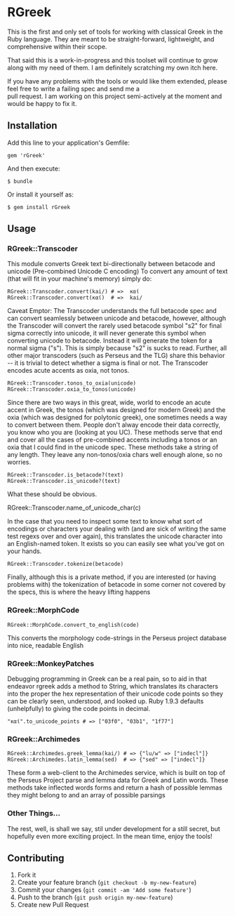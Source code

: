 # RGreek

This is the first and only set of tools for working with classical Greek in the Ruby language. They are meant to be 
straight-forward, lightweight, and comprehensive within their scope.

That said this is a work-in-progress and this toolset will continue to grow along with my need of them. I am definitely 
scratching my own itch here.

If you have any problems with the tools or would like them extended, please feel free to write a failing spec and send me a  
pull request. I am working on this project semi-actively at the moment and would be happy to fix it. 

## Installation

Add this line to your application's Gemfile:

    gem 'rGreek'

And then execute:

    $ bundle

Or install it yourself as:

    $ gem install rGreek

## Usage

### RGreek::Transcoder
This module converts Greek text bi-directionally between betacode and unicode (Pre-combined Unicode C encoding)
To convert any amount of text (that will fit in your machine's memory) simply do:

    RGreek::Transcoder.convert(kai/) # =>  καί
    RGreek::Transcoder.convert(καί)  # =>  kai/

Caveat Emptor:
The Transcoder understands the full betacode spec and can convert seamlessly between unicode and betacode, however,
although the Transcoder will convert the rarely used betacode symbol "s2" for final sigma correctly into unicode, it will
never generate this symbol when converting unicode to betacode. Instead it will generate the token for a normal sigma ("s"). 
This is simply because "s2" is sucks to read. Further, all other major transcoders (such as Perseus and the TLG) share this 
behavior -- it is trivial to detect whether a sigma is final or not. The Transcoder encodes acute accents as oxia, not tonos.

    RGreek::Transcoder.tonos_to_oxia(unicode)
    RGreek::Transcoder.oxia_to_tonos(unicode)

Since there are two ways in this great, wide, world to encode an acute accent in Greek, the tonos (which was designed for modern Greek) and the oxia (which was designed for polytonic greek), one sometimes needs a way to convert between them. People don't alway encode their data correctly, you know who you are (looking at you UC). These methods serve that end and cover all the cases of pre-combined accents including a tonos or an oxia that I could find in the unicode spec. These methods take a string of any length. They leave any non-tonos/oxia chars well enough alone, so no worries.

    RGreek::Transcoder.is_betacode?(text)
    RGreek::Transcoder.is_unicode?(text)

What these should be obvious.

RGreek::Transcoder.name_of_unicode_char(c)

In the case that you need to inspect some text to know what sort of encodings or characters your dealing with (and are sick of writing the same test regexs over and over again), this translates the unicode character into an English-named token. It exists so you can easily see what you've got on your hands.

    RGreek::Transcoder.tokenize(betacode)

Finally, although this is a private method, if you are interested (or having problems with) the tokenization of betacode in some corner not covered by the specs, this is where the heavy lifting happens

### RGreek::MorphCode
    RGreek::MorphCode.convert_to_english(code)

This converts the morphology code-strings in the Perseus project database into nice, readable English

### RGreek::MonkeyPatches
Debugging programming in Greek can be a real pain, so to aid in that endeavor rgreek adds a method to String, which translates its characters into the proper the hex representation of their unicode code points so they can be clearly seen, understood, and looked up. Ruby 1.9.3 defaults (unhelpfully) to giving the code points in decimal.

    "καί".to_unicode_points # => ["03f0", "03b1", "1f77"]

### RGreek::Archimedes

    RGreek::Archimedes.greek_lemma(kai/) # => {"lu/w" => ["indecl"]}
    RGreek::Archimedes.latin_lemma(sed)  # => {"sed" => ["indecl"]}

These form a web-client to the Archimedes service, which is built on top of the Perseus Project parse and lemma data for Greek and Latin words. These methods take inflected words forms and return a hash of possible lemmas they might belong to and an array of possible parsings

### Other Things...
The rest, well, is shall we say, stil under development for a still secret, but hopefully even more exciting project. In the mean time, enjoy the tools!

## Contributing

1. Fork it
2. Create your feature branch (`git checkout -b my-new-feature`)
3. Commit your changes (`git commit -am 'Add some feature'`)
4. Push to the branch (`git push origin my-new-feature`)
5. Create new Pull Request
